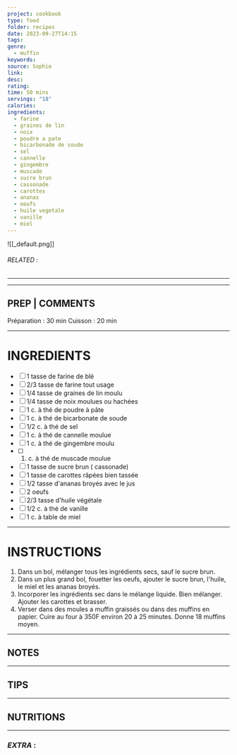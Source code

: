 ```yaml
---
project: cookbook
type: food
folder: recipes
date: 2023-09-27T14:15
tags: 
genre:
  - muffin
keywords: 
source: Sophie
link: 
desc: 
rating: 
time: 50 mins
servings: "18"
calories: 
ingredients:
  - farine
  - graines de lin
  - noix
  - poudre a pate
  - bicarbonade de soude
  - sel
  - cannelle
  - gingembre
  - muscade
  - sucre brun
  - cassonade
  - carottes
  - ananas
  - oeufs
  - huile vegetale
  - vanille
  - miel
---
```


![[_default.png]]
###### *RELATED* : 
---


---
## PREP | COMMENTS

Préparation : 30 min
Cuisson : 20 min

---
# INGREDIENTS

- [ ] 1 tasse de farine de blé
- [ ] 2/3 tasse de farine tout usage
- [ ] 1/4 tasse de graines de lin moulu
- [ ] 1/4 tasse de noix moulues ou hachées
- [ ] 1 c. à thé de poudre à pâte
- [ ] 1 c. à thé de bicarbonate de soude
- [ ] 1/2 c. à thé de sel
- [ ] 1 c. à thé de cannelle moulue
- [ ] 1 c. à thé de gingembre moulu
- [ ] 1. c. à thé de muscade moulue
- [ ] 1 tasse de sucre brun ( cassonade)
- [ ] 1 tasse de carottes râpées bien tassée
- [ ] 1/2 tasse d'ananas broyés avec le jus
- [ ] 2 oeufs
- [ ] 2/3 tasse d'huile végétale
- [ ] 1/2 c. à thé de vanille
- [ ] 1 c. à table de miel

---
# INSTRUCTIONS

1. Dans un bol, mélanger tous les ingrédients secs, sauf le sucre brun.
2. Dans un plus grand bol, fouetter les oeufs, ajouter le sucre brun, l'huile, le miel et les ananas broyés.
3. Incorporer les ingrédients sec dans le mélange liquide. Bien mélanger. Ajouter les carottes et brasser.
4. Verser dans des moules a muffin graissés ou dans des muffins en papier. Cuire au four à 350F environ 20 à 25 minutes. Donne 18 muffins moyen.

---
## NOTES



---
## TIPS



---
## NUTRITIONS



---
### *EXTRA* :




